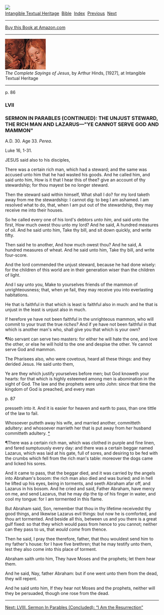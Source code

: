 [![](../../cdshop/ithlogo.png)](../../index)  
[Intangible Textual Heritage](../../index)  [Bible](../index) 
[Index](index)  [Previous](csj059)  [Next](csj061) 

------------------------------------------------------------------------

[Buy this Book at
Amazon.com](https://www.amazon.com/exec/obidos/ASIN/B0027CSIX0/internetsacredte)

------------------------------------------------------------------------

[![](img/tease.jpg)](index)  
*The Complete Sayings of Jesus*, by Arthur Hinds, \[1927\], at
Intangible Textual Heritage

------------------------------------------------------------------------

<span id="page_86">p. 86</span>

### LVII

### SERMON IN PARABLES (CONTINUED): THE UNJUST STEWARD, THE RICH MAN AND LAZARUS—"YE CANNOT SERVE GOD AND MAMMON"

A.D. 30. Age 33. *Perea*.

Luke 16, 1-31.

JESUS said also to his disciples,

<div class="jesussaid">

There was a certain rich man, which had a steward; and the same was
accused unto him that he had wasted his goods. And he called him, and
said unto him, How is it that I hear this of thee? give an account of
thy stewardship; for thou mayest be no longer steward.

Then the steward said within himself, What shall I do? for my lord
taketh away from me the stewardship: I cannot dig: to beg I am ashamed.
I am resolved what to do, that, when I am put out of the stewardship,
they may receive me into their houses.

So he called every one of his lord's debtors *unto him*, and said unto
the first, How much owest thou unto my lord? And he said, A hundred
measures of oil. And he said unto him, Take thy bill, and sit down
quickly, and write fifty.

Then said he to another, And how much owest thou? And he said, A hundred
measures of wheat. And he said unto him, Take thy bill, and write
four-score.

And the lord commended the unjust steward, because he had done wisely:
for the children of this world are in their generation wiser than the
children of light.

And I say unto you, Make to yourselves friends of the mammon of
unrighteousness; that, when ye fail, they may receive you into
everlasting habitations.

He that is faithful in that which is least is faithful also in much: and
he that is unjust in the least is unjust also in much.

If herefore ye have not been faithful in the unrighteous mammon, who
will commit to your trust the true *riches?* And if ye have not been
faithful in that which is another man's who, shall give you that which
is your own?

¶No servant can serve two masters: for either he will hate the one, and
love the other, or else he will hold to the one and despise the other.
Ye cannot serve God and mammon.

</div>

The Pharisees also, who were covetous, heard all these things: and they
derided Jesus. He said unto them,

<div class="jesussaid">

Ye are they which justify yourselves before men; but God knoweth your
hearts: for that which is highly esteemed among men is abomination in
the sight of God. The law and the prophets were unto John: since that
time the kingdom of God is preached, and every man

</div>

<span id="page_87">p. 87</span>

<div class="jesussaid">

presseth into it. And it is easier for heaven and earth to pass, than
one tittle of the law to fail.

Whosoever putteth away his wife, and married another, committeth
adultery: and whosoever marrieth her that is put away from *her* husband
committeth adultery. <span id="fr_71"></span>[\*](csj061.htm#fn_68)

¶There was a certain rich man, which was clothed in purple and fine
linen, and fared sumptuously every day: and there was a certain beggar
named Lazarus, which was laid at his gate, full of sores, and desiring
to be fed with the crumbs which fell from the rich man's table: moreover
the dogs came and licked his sores.

And it came to pass, that the beggar died, and it was carried by the
angels into Abraham's bosom: the rich man also died and was buried; and
in hell he lifted up his eyes, being in torments, and seeth Abraham afar
off, and Lazarus in his bosom. And he cried and said, Father Abraham,
have mercy on me, and send Lazarus, that he may dip the tip of his
finger in water, and cool my tongue: for I am tormented in this flame.

But Abraham said, Son, remember that thou in thy lifetime receivedst thy
good things, and likewise Lazarus evil things: but now he is comforted,
and thou art tormented. And beside all this, between us and you there is
a great gulf fixed: so that they which would pass from hence to you
cannot; neither can they pass to us, that *would come* from thence.

Then he said, I pray thee therefore, father, that thou wouldest send him
to my father's house: for I have five brethren; that he may testify unto
them, lest they also come into this place of torment.

Abraham saith unto him, They have Moses and the prophets; let them hear
them.

And he said, Nay, father Abraham: but if one went unto them from the
dead, they will repent.

And he said unto him, If they hear not Moses and the prophets, neither
will they be persuaded, though one rose from the dead.

</div>

------------------------------------------------------------------------

[Next: LVIII. Sermon In Parables (Concluded): “I Am the
Resurrection”](csj061)
